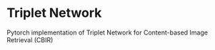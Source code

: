 # Triplet Network
Pytorch implementation of Triplet Network for Content-based Image Retrieval (CBIR)
